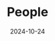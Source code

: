 ---
title: People
date: 2024-10-24

type: landing

sections:
  - block: people
    content:
      title: Meet the Team
      # Choose which groups/teams of users to display.
      #   Edit `user_groups` in each user's profile to add them to one or more of these groups.
      user_groups:
          - Principal Investigators
          - Postdocs
          - PhD Students
          - Masters Students
          - Undergraduate Students
          - Administration
          - Visitors
          - Alumni
          
      sort_by: Params.last_name
      sort_ascending: true
    design:
      show_interests: false
      show_role: true
      show_social: true

  - block: markdown
    content:
      title: Photo Gallery
      subtitle: Snapshots of Togetherness — Our Team Story
      text: |
          ![alt text](47a0a3fa0709389dac09531ed82d58b.jpg)
          20xx团建

          ![alt text](a36ff071733481491d387d05cb2a6aa.jpg)
          xxxxx

          ![alt text](9648088d130e1e9ffd81e8ee2221fdb.jpg)
          xxxxxx

    design:
      columns: '1'
---